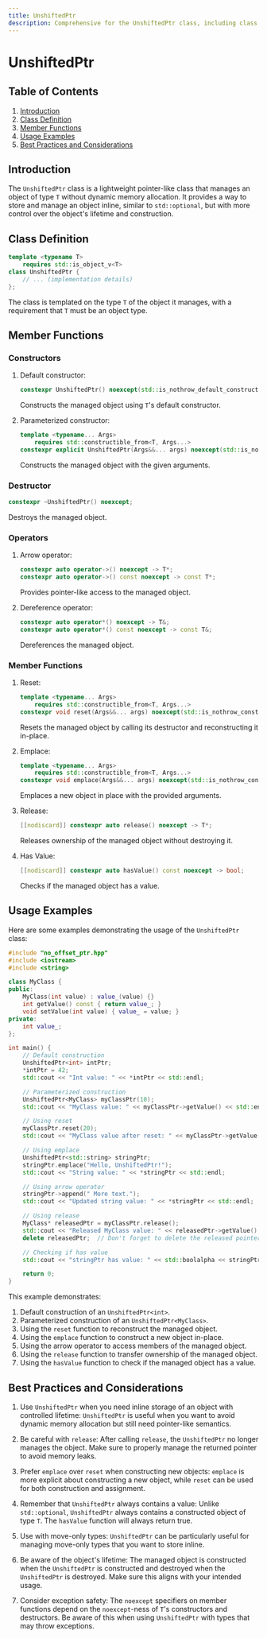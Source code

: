 ```yaml
---
title: UnshiftedPtr
description: Comprehensive for the UnshiftedPtr class, including class definition, member functions, usage examples, and best practices for managing objects without dynamic memory allocation.
---
```


# UnshiftedPtr

## Table of Contents

1. [Introduction](#introduction)
2. [Class Definition](#class-definition)
3. [Member Functions](#member-functions)
4. [Usage Examples](#usage-examples)
5. [Best Practices and Considerations](#best-practices-and-considerations)

## Introduction

The `UnshiftedPtr` class is a lightweight pointer-like class that manages an object of type `T` without dynamic memory allocation. It provides a way to store and manage an object inline, similar to `std::optional`, but with more control over the object's lifetime and construction.

## Class Definition

```cpp
template <typename T>
    requires std::is_object_v<T>
class UnshiftedPtr {
    // ... (implementation details)
};
```

The class is templated on the type `T` of the object it manages, with a requirement that `T` must be an object type.

## Member Functions

### Constructors

1. Default constructor:

   ```cpp
   constexpr UnshiftedPtr() noexcept(std::is_nothrow_default_constructible_v<T>);
   ```

   Constructs the managed object using `T`'s default constructor.

2. Parameterized constructor:
   ```cpp
   template <typename... Args>
       requires std::constructible_from<T, Args...>
   constexpr explicit UnshiftedPtr(Args&&... args) noexcept(std::is_nothrow_constructible_v<T, Args...>);
   ```
   Constructs the managed object with the given arguments.

### Destructor

```cpp
constexpr ~UnshiftedPtr() noexcept;
```

Destroys the managed object.

### Operators

1. Arrow operator:

   ```cpp
   constexpr auto operator->() noexcept -> T*;
   constexpr auto operator->() const noexcept -> const T*;
   ```

   Provides pointer-like access to the managed object.

2. Dereference operator:
   ```cpp
   constexpr auto operator*() noexcept -> T&;
   constexpr auto operator*() const noexcept -> const T&;
   ```
   Dereferences the managed object.

### Member Functions

1. Reset:

   ```cpp
   template <typename... Args>
       requires std::constructible_from<T, Args...>
   constexpr void reset(Args&&... args) noexcept(std::is_nothrow_constructible_v<T, Args...> && std::is_nothrow_destructible_v<T>);
   ```

   Resets the managed object by calling its destructor and reconstructing it in-place.

2. Emplace:

   ```cpp
   template <typename... Args>
       requires std::constructible_from<T, Args...>
   constexpr void emplace(Args&&... args) noexcept(std::is_nothrow_constructible_v<T, Args...>);
   ```

   Emplaces a new object in place with the provided arguments.

3. Release:

   ```cpp
   [[nodiscard]] constexpr auto release() noexcept -> T*;
   ```

   Releases ownership of the managed object without destroying it.

4. Has Value:
   ```cpp
   [[nodiscard]] constexpr auto hasValue() const noexcept -> bool;
   ```
   Checks if the managed object has a value.

## Usage Examples

Here are some examples demonstrating the usage of the `UnshiftedPtr` class:

```cpp
#include "no_offset_ptr.hpp"
#include <iostream>
#include <string>

class MyClass {
public:
    MyClass(int value) : value_(value) {}
    int getValue() const { return value_; }
    void setValue(int value) { value_ = value; }
private:
    int value_;
};

int main() {
    // Default construction
    UnshiftedPtr<int> intPtr;
    *intPtr = 42;
    std::cout << "Int value: " << *intPtr << std::endl;

    // Parameterized construction
    UnshiftedPtr<MyClass> myClassPtr(10);
    std::cout << "MyClass value: " << myClassPtr->getValue() << std::endl;

    // Using reset
    myClassPtr.reset(20);
    std::cout << "MyClass value after reset: " << myClassPtr->getValue() << std::endl;

    // Using emplace
    UnshiftedPtr<std::string> stringPtr;
    stringPtr.emplace("Hello, UnshiftedPtr!");
    std::cout << "String value: " << *stringPtr << std::endl;

    // Using arrow operator
    stringPtr->append(" More text.");
    std::cout << "Updated string value: " << *stringPtr << std::endl;

    // Using release
    MyClass* releasedPtr = myClassPtr.release();
    std::cout << "Released MyClass value: " << releasedPtr->getValue() << std::endl;
    delete releasedPtr;  // Don't forget to delete the released pointer

    // Checking if has value
    std::cout << "stringPtr has value: " << std::boolalpha << stringPtr.hasValue() << std::endl;

    return 0;
}
```

This example demonstrates:

1. Default construction of an `UnshiftedPtr<int>`.
2. Parameterized construction of an `UnshiftedPtr<MyClass>`.
3. Using the `reset` function to reconstruct the managed object.
4. Using the `emplace` function to construct a new object in-place.
5. Using the arrow operator to access members of the managed object.
6. Using the `release` function to transfer ownership of the managed object.
7. Using the `hasValue` function to check if the managed object has a value.

## Best Practices and Considerations

1. Use `UnshiftedPtr` when you need inline storage of an object with controlled lifetime:
   `UnshiftedPtr` is useful when you want to avoid dynamic memory allocation but still need pointer-like semantics.

2. Be careful with `release`:
   After calling `release`, the `UnshiftedPtr` no longer manages the object. Make sure to properly manage the returned pointer to avoid memory leaks.

3. Prefer `emplace` over `reset` when constructing new objects:
   `emplace` is more explicit about constructing a new object, while `reset` can be used for both construction and assignment.

4. Remember that `UnshiftedPtr` always contains a value:
   Unlike `std::optional`, `UnshiftedPtr` always contains a constructed object of type `T`. The `hasValue` function will always return true.

5. Use with move-only types:
   `UnshiftedPtr` can be particularly useful for managing move-only types that you want to store inline.

6. Be aware of the object's lifetime:
   The managed object is constructed when the `UnshiftedPtr` is constructed and destroyed when the `UnshiftedPtr` is destroyed. Make sure this aligns with your intended usage.

7. Consider exception safety:
   The `noexcept` specifiers on member functions depend on the `noexcept`-ness of `T`'s constructors and destructors. Be aware of this when using `UnshiftedPtr` with types that may throw exceptions.
